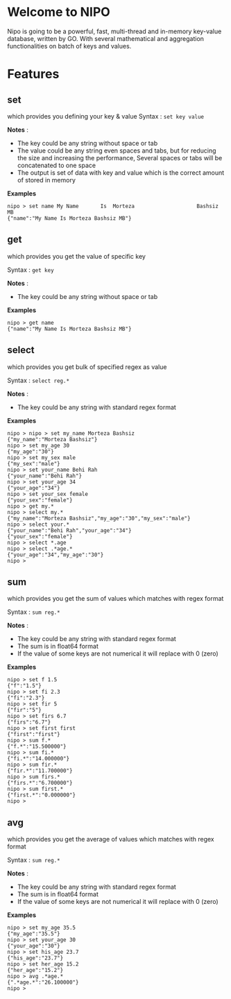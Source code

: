 # Welcome to NIPO

Nipo is going to be a powerful, fast, multi-thread and in-memory key-value database, written by GO.
With several mathematical and aggregation functionalities on batch of keys and values.

# Features
## set
which provides you defining your key & value
	Syntax : `set key value`

**Notes** : 
- The key could be any string without space or tab
- The value could be any string even spaces and tabs, but for reducing the size and increasing the performance, Several spaces or tabs will be concatenated to one space
- The output is set of data with key and value which is the correct amount of stored in memory

**Examples**
	
    nipo > set name My Name       Is  Morteza                    Bashsiz		MB
    {"name":"My Name Is Morteza Bashsiz MB"}

## get
which provides you get the value of specific key

Syntax : `get key`

**Notes** : 
- The key could be any string without space or tab

**Examples**
	
    nipo > get name
    {"name":"My Name Is Morteza Bashsiz MB"}

## select
which provides you get bulk of specified regex as value

Syntax : `select reg.*`

**Notes** : 
- The key could be any string with standard regex format

**Examples**
	
    nipo > nipo > set my_name Morteza Bashsiz
    {"my_name":"Morteza Bashsiz"}
    nipo > set my_age 30
    {"my_age":"30"}
    nipo > set my_sex male
    {"my_sex":"male"}
    nipo > set your_name Behi Rah
    {"your_name":"Behi Rah"}
    nipo > set your_age 34
    {"your_age":"34"}
    nipo > set your_sex female
    {"your_sex":"female"}
    nipo > get my.*
    nipo > select my.*
    {"my_name":"Morteza Bashsiz","my_age":"30","my_sex":"male"}
    nipo > select your.*
    {"your_name":"Behi Rah","your_age":"34"}
    {"your_sex":"female"}
    nipo > select *.age
    nipo > select .*age.*
    {"your_age":"34","my_age":"30"}
    nipo > 

## sum
which provides you get the sum of values which matches with regex format

Syntax : `sum reg.*`

**Notes** : 
- The key could be any string with standard regex format
- The sum is in float64 format
- If the value of some keys are not numerical it will replace with 0 (zero)

**Examples**
	
    nipo > set f 1.5
    {"f":"1.5"}
    nipo > set fi 2.3
    {"fi":"2.3"}
    nipo > set fir 5 
    {"fir":"5"}
    nipo > set firs 6.7
    {"firs":"6.7"}
    nipo > set first first
    {"first":"first"}
    nipo > sum f.*
    {"f.*":"15.500000"}
    nipo > sum fi.*
    {"fi.*":"14.000000"}
    nipo > sum fir.*
    {"fir.*":"11.700000"}
    nipo > sum firs.*
    {"firs.*":"6.700000"}
    nipo > sum first.*
    {"first.*":"0.000000"}
    nipo >
   
## avg
which provides you get the average of values which matches with regex format

Syntax : `sum reg.*`

**Notes** : 
- The key could be any string with standard regex format
- The sum is in float64 format
- If the value of some keys are not numerical it will replace with 0 (zero)

**Examples**
	
    nipo > set my_age 35.5
    {"my_age":"35.5"}
    nipo > set your_age 30
    {"your_age":"30"}
    nipo > set his_age 23.7
    {"his_age":"23.7"}
    nipo > set her_age 15.2
    {"her_age":"15.2"}
    nipo > avg .*age.*
    {".*age.*":"26.100000"}
    nipo >
